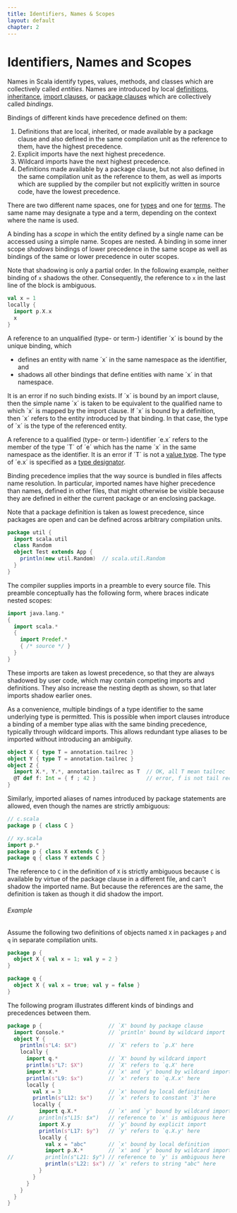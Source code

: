 ```yaml
---
title: Identifiers, Names & Scopes
layout: default
chapter: 2
---
```


# Identifiers, Names and Scopes

Names in Scala identify types, values, methods, and classes which are collectively called _entities_.
Names are introduced by local
[definitions](04-basic-definitions.html#basic-definitions),
[inheritance](05-classes-and-objects.html#class-members),
[import clauses](04-basic-definitions.html#import-clauses), or
[package clauses](09-top-level-definitions.html#packagings)
which are collectively called _bindings_.

Bindings of different kinds have precedence defined on them:

1. Definitions that are local, inherited, or made available by a package clause and also defined in the same compilation unit as the reference to them, have the highest precedence.
1. Explicit imports have the next highest precedence.
1. Wildcard imports have the next highest precedence.
1. Definitions made available by a package clause, but not also defined in the same compilation unit as the reference to them, as well as imports which are supplied by the compiler but not explicitly written in source code, have the lowest precedence.

There are two different name spaces, one for [types](03-types.html#types) and one for [terms](06-expressions.html#expressions).
The same name may designate a type and a term, depending on the context where the name is used.

A binding has a _scope_ in which the entity defined by a single
name can be accessed using a simple name.
Scopes are nested.
A binding in some inner scope _shadows_ bindings of lower precedence in the same scope as well as bindings of the same or lower precedence in outer scopes.

Note that shadowing is only a partial order.
In the following example, neither binding of `x` shadows the other.
Consequently, the reference to `x` in the last line of the block is ambiguous.

```scala
val x = 1
locally {
  import p.X.x
  x
}
```

A reference to an unqualified (type- or term-) identifier ´x´ is bound by the unique binding, which

- defines an entity with name ´x´ in the same namespace as the identifier, and
- shadows all other bindings that define entities with name ´x´ in that namespace.

It is an error if no such binding exists.
If ´x´ is bound by an import clause, then the simple name ´x´ is taken to be equivalent to the qualified name to which ´x´ is mapped by the import clause.
If ´x´ is bound by a definition, then ´x´ refers to the entity introduced by that binding.
In that case, the type of ´x´ is the type of the referenced entity.

A reference to a qualified (type- or term-) identifier ´e.x´ refers to the member of the type ´T´ of ´e´ which has the name ´x´ in the same namespace as the identifier.
It is an error if ´T´ is not a [value type](03-types.html#value-types).
The type of ´e.x´ is specified as a [type designator](03-types.html#type-designators).

Binding precedence implies that the way source is bundled in files affects name resolution.
In particular, imported names have higher precedence than names, defined in other files, that might otherwise be visible because they are defined in either the current package or an enclosing package.

Note that a package definition is taken as lowest precedence, since packages are open and can be defined across arbitrary compilation units.

```scala
package util {
  import scala.util
  class Random
  object Test extends App {
    println(new util.Random)  // scala.util.Random
  }
}
```

The compiler supplies imports in a preamble to every source file.
This preamble conceptually has the following form, where braces indicate nested scopes:

```scala
import java.lang.*
{
  import scala.*
  {
    import Predef.*
    { /* source */ }
  }
}
```

These imports are taken as lowest precedence, so that they are always shadowed by user code, which may contain competing imports and definitions.
They also increase the nesting depth as shown, so that later imports shadow earlier ones.

As a convenience, multiple bindings of a type identifier to the same underlying type is permitted.
This is possible when import clauses introduce a binding of a member type alias with the same binding precedence, typically through wildcard imports.
This allows redundant type aliases to be imported without introducing an ambiguity.

```scala
object X { type T = annotation.tailrec }
object Y { type T = annotation.tailrec }
object Z {
  import X.*, Y.*, annotation.tailrec as T  // OK, all T mean tailrec
  @T def f: Int = { f ; 42 }                // error, f is not tail recursive
}
```

Similarly, imported aliases of names introduced by package statements are allowed, even though the names are strictly ambiguous:

```scala
// c.scala
package p { class C }

// xy.scala
import p.*
package p { class X extends C }
package q { class Y extends C }
```

The reference to `C` in the definition of `X` is strictly ambiguous because `C` is available by virtue of the package clause in a different file, and can't shadow the imported name.
But because the references are the same, the definition is taken as though it did shadow the import.

###### Example

Assume the following two definitions of objects named `X` in packages `p` and `q` in separate compilation units.

```scala
package p {
  object X { val x = 1; val y = 2 }
}

package q {
  object X { val x = true; val y = false }
}
```

The following program illustrates different kinds of bindings and precedences between them.

```scala
package p {                     // `X' bound by package clause
  import Console.*              // `println' bound by wildcard import
  object Y {
    println(s"L4: $X")          // `X' refers to `p.X' here
    locally {
      import q.*                // `X' bound by wildcard import
      println(s"L7: $X")        // `X' refers to `q.X' here
      import X.*                // `x' and `y' bound by wildcard import
      println(s"L9: $x")        // `x' refers to `q.X.x' here
      locally {
        val x = 3               // `x' bound by local definition
        println(s"L12: $x")     // `x' refers to constant `3' here
        locally {
          import q.X.*          // `x' and `y' bound by wildcard import
//        println(s"L15: $x")   // reference to `x' is ambiguous here
          import X.y            // `y' bound by explicit import
          println(s"L17: $y")   // `y' refers to `q.X.y' here
          locally {
            val x = "abc"       // `x' bound by local definition
            import p.X.*        // `x' and `y' bound by wildcard import
//          println(s"L21: $y") // reference to `y' is ambiguous here
            println(s"L22: $x") // `x' refers to string "abc" here
          }
        }
      }
    }
  }
}
```
